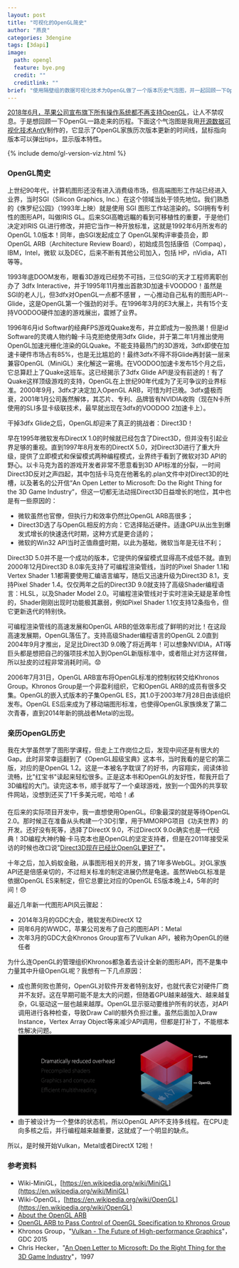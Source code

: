 ```yaml
---
layout: post
title: "可视化的OpenGL简史"
author: "燕良"
categories: 3dengine
tags: [3dapi]
image:
  path: opengl
  feature: bye.png
  credit: ""
  creditlink: ""
brief: "使用隔壁组的数据可视化技术为OpenGL做了一个版本历史气泡图，并一起回顾一下OpenGL一路走来的历程，分享一下我与OpenGL的故事。"
---
```


[2018年6月，苹果公司宣布旗下所有操作系统都不再支持OpenGL](https://www.anandtech.com/show/12894/apple-deprecates-opengl-across-all-oses)，让人不禁叹息。于是想回顾一下OpenGL一路走来的历程。下面这个气泡图是我用[开源数据可视化技术AntV](https://antv.alipay.com)制作的，它显示了OpenGL家族历次版本更新的时间线，鼠标指向版本可以弹出tips，显示版本特性。

{% include demo/gl-version-viz.html %}

### OpenGL简史

上世纪90年代，计算机图形还没有进入消费级市场，但高端图形工作站已经进入业界，当时SGI（Silicon Graphics, Inc.）在这个领域当处于领先地位。我们熟悉的《侏罗纪公园》（1993年上映）就是使用 SGI 图形工作站渲染的。SGI拥有专利性的图形API，叫做IRIS GL。后来SGI高瞻远瞩的看到可移植性的重要，于是他们决定对IRIS GL进行修改，并把它当作一种开放标准，这就是1992年6月所发布的OpenGL 1.0版本！同年，由SGI发起成立了 OpenGL架构评审委员会，即OpenGL ARB（Architecture Review Board），初始成员包括康佰（Compaq），IBM，Intel，微软 以及DEC，后来不断有其他公司加入，包括 HP，nVidia，ATI等等。

1993年底DOOM发布，眼看3D游戏已经势不可挡，三位SGI的天才工程师离职创办了 3dfx Interactive，并于1995年11月推出首款3D加速卡VOODOO！虽然是SGI的老人儿，但3dfx对OpenGL一点都不感冒 ，一心推动自己私有的图形API--Glide，这是OpenGL第一个强劲的对手。在1996年3月的E3大展上，共有15个支持VOODOO硬件加速的游戏展出，震撼了业界。

1996年6月id Softwar的经典FPS游戏Quake发布，并立即成为一股热潮！但是id Software的灵魂人物约翰·卡马克拒绝使用3dfx Glide，并于第二年1月推出使用OpenGL加速光栅化渲染的GLQuake。不能支持最热门的3D游戏，3dfx即使在加速卡硬件市场占有85%，也是无比尴尬的！最终3dfx不得不将Glide再封装一层来兼容OpenGL（MiniGL）来化解这一窘境。在VOODOO加速卡发布15个月之后，它总算赶上了Quake这班车。这已经揭示了3dfx Glide API是没有前途的！有了Quake这样顶级游戏的支持，OpenGL在上世纪90年代成为了无可争议的业界标准。2000年9月，3dfx才决定加入OpenGL ARB，可惜为时已晚。3dfx盛极而衰，2001年1月公司轰然解体，其芯片、专利、品牌皆有NVIDIA收购（现在N卡所使用的SLI多显卡级联技术，最早就出现在3dfx的VOODOO 2加速卡上）。

干掉3dfx Glide之后，OpenGL却迎来了真正的挑战者：Direct3D！  

早在1995年微软发布DirectX 1.0的时候就已经包含了Direct3D，但并没有引起业界足够的重视。直到1997年8月发布的DirectX 5.0，对Direct3D进行了重大升级，提供了立即模式和保留模式两种编程模式，业界终于看到了微软对3D API的野心。以卡马克为首的游戏开发者非常不愿意看到3D API标准的分裂，一时间Direct3D反对之声四起，其中包括卡马克在他著名的.plan文件中对Direct3D的吐槽，以及著名的公开信“An Open Letter to Microsoft: Do the Right Thing for the 3D Game Industry”，但这一切都无法动摇Direct3D日益增长的地位，其中也是有一些原因的：

* 微软虽然也官僚，但执行力和效率仍然比OpenGL ARB高很多；
* Direct3D选了与OpenGL相反的方向：它选择贴近硬件。适逢GPU从出生到爆发式增长的快速迭代时期，这种方式是更合适的；
* 微软的Win32 API当时正值鼎盛时期，以此为基础，微软当年是无往不利；

Direct3D 5.0并不是一个成功的版本，它提供的保留模式显得高不成低不就。直到2000年12月Direct3D 8.0率先支持了可编程渲染管线，当时的Pixel Shader 1.1和Vertex Shader 1.1都需要使用汇编语言编写，随后又迅速升级为Direct3D 8.1，支持Pixel Shader 1.4。仅仅两年之后的Direct3D 9.0就支持了高级Shader编程语言：HLSL，以及Shader Model 2.0。可编程渲染管线对于实时渲染无疑是革命性的，Shader刚刚出现时功能极其羸弱，例如Pixel Shader 1.1仅支持12条指令，但它更新迭代的特别快。

可编程渲染管线的高速发展和OpenGL ARB的低效率形成了鲜明的对比！在这段高速发展期，OpenGL落伍了。支持高级Shader编程语言的OpenGL 2.0直到2004年9月才推出，足足比Direct3D 9.0晚了将近两年！可以想象NVIDIA，ATI等巨头都是想把自己的强项技术加入到OpenGL新版标准中，或者阻止对方这样做，所以扯皮的过程非常消耗时间。:worried:

2006年7月31日，OpenGL ARB宣布将OpenGL标准的控制权转交给Khronos Group。Khronos Group是一个非盈利组织，它和OpenGL ARB的成员有很多交集。OpenGL的嵌入式版本的子集OpenGL ES，其1.0于2003年7月28日由该组织发布。OpenGL ES后来成为了移动端图形标准，也使得OpenGL家族焕发了第二次青春，直到2014年新的挑战者Metal的出现。

### 亲历OpenGL历史

我在大学虽然学了图形学课程，但走上工作岗位之后，发现中间还是有很大的Gap。此时非常幸运翻到了《OpenGL超级宝典》这本书，当时我看的是它的第二版，对应的是OpenGL 1.2。这是一本被名字耽误了的好书，内容翔实，阅读体验流畅，比"红宝书"读起来轻松很多。正是这本书和OpenGL的友好性，帮我开启了3D编程的大门。读完这本书，顺手就写了一个桌球游戏，放到一个国外的共享软件网站，没想到还买了1千多美元呢，哈哈！:moneybag:

在后来的实际项目开发中，我一直想使用OpenGL。印象最深的就是等待OpenGL 2.0。那时候正在准备从头构建一个3D引擎，用于MMORPG项目《功夫世界》的开发。还好没有死等，选择了DirectX 9.0，不过DirectX 9.0c确实也是一代经典！3D编程大神约翰·卡马克本也是OpenGL的坚定支持者，但是在2011年接受采访的时候也改口说"[Direct3D现在已经比OpenGL更好了](https://www.tomshardware.com/news/john-Carmack-DirectX-OpenGL-API-Doom,12372.html)"。

十年之后，加入蚂蚁金融，从事图形相关的开发，搞了1年多WebGL。对GL家族API还是倍感亲切的，不过相关标准的制定进展仍然是龟速。虽然WebGL标准是依据OpenGL ES来制定，但它总要比对应的OpenGL ES版本晚上4，5年的时间！:disappointed:

最近几年新一代图形API风云骤起：

* 2014年3月的GDC大会，微软发布DirectX 12
* 同年6月的WWDC，苹果公司发布了自己的图形API：Metal
* 次年3月的GDC大会Khronos Group宣布了Vulkan API，被称为OpenGL的继任者

为什么连OpenGL的管理组织Khronos都急着去设计全新的图形API，而不是集中力量其中升级OpenGL呢？我想有一下几点原因：

* 成也萧何败也萧何，OpenGL对软件开发者特别友好，也就代表它对硬件厂商并不友好。这在早期可能不是太大的问题，但随着GPU越来越强大、越来越复杂，GL驱动这一层也越来越厚。OpenGL显示驱动要维护所有的状态，对API调用进行各种检查，导致Draw Call的额外负担过重。虽然后面加入Draw Instance，Vertex Array Object等来减少API调用，但都是打补丁，不能根本性解决问题。
![wwdc2015-metal](/assets/img/opengl/wwdc2015-metal.gif)
* 由于被设计为一个整体的状态机，所以OpenGL API不支持多线程。在CPU走向多核之后，并行编程越来越重要，这就成了一个明显的缺点。

所以，是时候开始Vulkan，Metal或者DirectX 12啦！

### 参考资料

* Wiki-MiniGL，[https://en.wikipedia.org/wiki/MiniGL](https://en.wikipedia.org/wiki/MiniGL)
* Wiki-OpenGL，[https://en.wikipedia.org/wiki/OpenGL](https://en.wikipedia.org/wiki/OpenGL)
* [About the OpenGL ARB](https://www.opengl.org/archives/about/arb/)
* [OpenGL ARB to Pass Control of OpenGL Specification to Khronos Group](https://www.khronos.org/news/press/opengl_arb_to_pass_control_of_opengl_specification_to_khronos_group)
* Khronos Group，"[Vulkan - The Future of High-performance Graphics](https://youtu.be/QF7gENO6CI8)"，GDC 2015
* Chris Hecker，"[An Open Letter to Microsoft: Do the Right Thing for the 3D Game Industry](http://chrishecker.com/images/3/33/Gdmogl.pdf)"，1997


